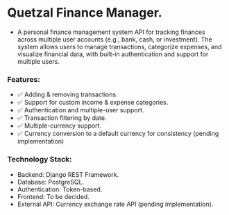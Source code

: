 # Quetzal Finance Manager.

- A personal finance management system API for tracking finances across multiple user accounts (e.g., bank, cash, or investment). The system allows users to manage transactions, categorize expenses, and visualize financial data, with built-in authentication and support for multiple users.

### Features:

- ✅ Adding & removing transactions.
- ✅ Support for custom income & expense categories.
- ✅ Authentication and multiple-user support.
- ✅ Transaction filtering by date.
- ✅ Multiple-currency support.
- ✅ Currency conversion to a default currency for consistency (pending implementation)

### Technology Stack:

- Backend: Django REST Framework.
- Database: PostgreSQL.
- Authentication: Token-based.
- Frontend: To be decided.
- External API: Currency exchange rate API (pending implementation).
